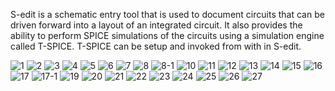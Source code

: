 S-edit is a schematic entry tool that is used to document circuits that can be driven forward into a layout
of an integrated circuit. It also provides the ability to perform SPICE simulations of the circuits using a
simulation engine called T-SPICE. T-SPICE can be setup and invoked from with in S-edit.

![1](https://user-images.githubusercontent.com/115934581/204841491-6dd07008-a9cf-49d6-b470-85e1eb7bfe47.png)
![2](https://user-images.githubusercontent.com/115934581/204841535-15f24d2b-174f-47ae-b8ba-07eb07b1e8c3.png)
![3](https://user-images.githubusercontent.com/115934581/204841593-17f9bba1-6068-4f5b-8472-3838ee4690d3.png)
![4](https://user-images.githubusercontent.com/115934581/204841721-4875dad7-084f-4e6a-bb43-c8273c227d5b.png)
![5](https://user-images.githubusercontent.com/115934581/204841794-a4a49ce7-9171-4bde-aec9-f1533a3a3dd2.png)
![6](https://user-images.githubusercontent.com/115934581/204841854-b411b1c3-ff44-437a-88db-3d49d83780ef.png)
![7](https://user-images.githubusercontent.com/115934581/204841909-0c5c5902-27a7-4744-b0a5-e0ab8cd2c5e2.png)
![8](https://user-images.githubusercontent.com/115934581/204841940-6cfe8375-9405-4413-b723-f1d4c91f79e3.png)
![8-1](https://user-images.githubusercontent.com/115934581/204841992-ca02de7b-e886-4630-a1d1-501727c05852.png)
![10](https://user-images.githubusercontent.com/115934581/204842308-850608db-0acf-4c76-ad9c-fd026e614bfc.png)
![11](https://user-images.githubusercontent.com/115934581/204842346-7bd3515f-0bef-45a6-844a-0cc0318cf32b.png)
![12](https://user-images.githubusercontent.com/115934581/204842394-ddb34e57-13d0-47ef-a053-19e9e3350ede.png)
![13](https://user-images.githubusercontent.com/115934581/204842429-0bfd2e2a-1f33-40eb-9d2d-ac8d33190f42.png)
![14](https://user-images.githubusercontent.com/115934581/204842498-5505b4f7-a173-4b3d-8cd0-df2ce9262032.png)
![15](https://user-images.githubusercontent.com/115934581/204842521-1ad0fd3c-261d-4fde-bcce-929fdfddd92c.png)
![16](https://user-images.githubusercontent.com/115934581/204842537-3da009c2-c471-4054-b064-ec1b09f97c09.png)
![17](https://user-images.githubusercontent.com/115934581/204842551-64f16017-0139-418d-b4d4-55266b8e4ca2.png)
![17-1](https://user-images.githubusercontent.com/115934581/204842579-ded40909-9d6e-46c5-8fdb-f85971c9e20a.png)
![19](https://user-images.githubusercontent.com/115934581/204842599-98672939-51ed-4e47-9c74-f09928d0bf94.png)
![20](https://user-images.githubusercontent.com/115934581/204842624-8340653d-8bce-452a-9655-c7a01b0d4d64.png)
![21](https://user-images.githubusercontent.com/115934581/204842639-8cea9c44-53b6-4bd2-b1fa-013370c6bb8b.png)
![22](https://user-images.githubusercontent.com/115934581/204842674-8f972b2f-d377-4e6b-bbed-10283840ae31.png)
![23](https://user-images.githubusercontent.com/115934581/204842704-62a34e9f-7ef7-4f55-b180-5f69b31966af.png)
![24](https://user-images.githubusercontent.com/115934581/204842746-babee59b-44e0-4e63-9b9f-d760157dde10.png)
![25](https://user-images.githubusercontent.com/115934581/204842782-90020e42-485c-4539-892b-f4e912fafcb5.png)
![26](https://user-images.githubusercontent.com/115934581/204842806-06866e15-981a-4b32-bed5-291744aa5a8a.png)
![27](https://user-images.githubusercontent.com/115934581/204842847-73b8f16e-04fc-442e-b80c-5c91323a148c.png)
